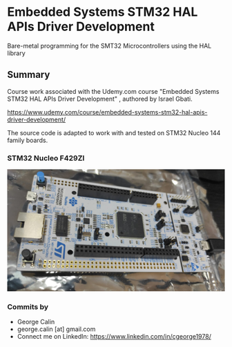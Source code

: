 # Embedded Systems STM32 HAL APIs Driver Development
Bare-metal programming for the SMT32 Microcontrollers using the HAL library

## Summary
Course work associated with the Udemy.com course "Embedded Systems STM32 HAL APIs Driver Development" , authored by Israel Gbati.

https://www.udemy.com/course/embedded-systems-stm32-hal-apis-driver-development/

The source code is adapted to work with and tested on STM32 Nucleo 144 family boards.

### STM32 Nucleo F429ZI
![STM32 Nucleo 144 Development Board](STM32_Nucleo_144.jpg)

### Commits by
* George Calin
* george.calin [at] gmail.com
* Connect me on LinkedIn: https://www.linkedin.com/in/cgeorge1978/
